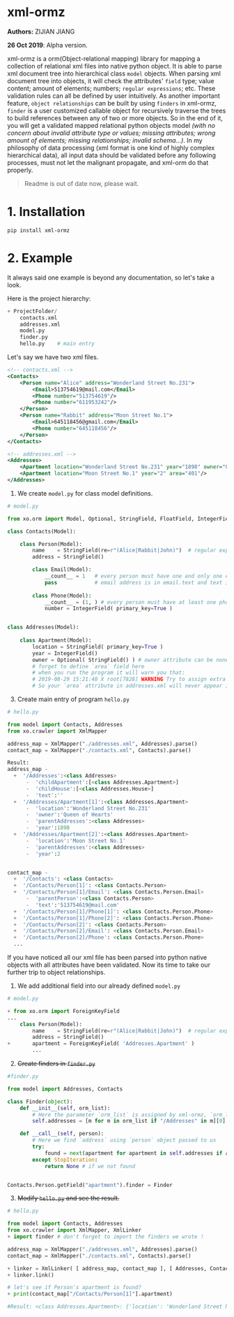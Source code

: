 # xml-ormz

**Authors:** ZIJIAN JIANG

**26 Oct 2019**: Alpha version.



xml-ormz is a orm(Object-relational mapping) library for mapping a collection of relational xml files into native python object. It is able to parse xml document tree into hierarchical class `model` objects. When parsing xml document tree into objects, it will check the attributes' `field` type; value content; amount of elements; numbers; `regular expressions`; etc. These validation rules can all be defined by user intuitively. As another important feature, `object relationships` can be built by using `finders`  in xml-ormz, `finder` is a user customized callable object for recursively traverse the trees to build references between any of two or more objects. So in the end of it, you will get a validated mapped relational python objects model *(with no concern about invalid attribute type or values; missing attributes; wrong amount of elements; missing relationships; invalid schema...)*.  In my philosophy of data processing (xml format is one kind of highly complex hierarchical data), all input data should be validated before any following processes, must not let the malignant propagate, and xml-orm do that properly.

> Readme is out of date now, please wait.

# 1. Installation

`pip install xml-ormz` 


# 2. Example

It always said one example is beyond any documentation, so let's take a look.

Here is the project hierarchy:

```python
+ ProjectFolder/
	contacts.xml
	addresses.xml
	model.py
	finder.py
	hello.py    # main entry
```

Let's say we have two xml files.

```xml
<!-- contacts.xml -->
<Contacts>
    <Person name="Alice" address="Wonderland Street No.231">
        <Email>513754619@mail.com</Email>
    	<Phone number="513754619"/>
        <Phone number="611953242"/>
    </Person> 
    <Person name="Rabbit" address="Moon Street No.1">
        <Email>645118456@gmail.com</Email>
    	<Phone number="645118456"/>
    </Person> 
</Contacts>
```

```xml
<!-- addresses.xml -->
<Addresses>
	<Apartment location="Wonderland Street No.231" year="1898" owner="Queen of Hearts"/>
    <Apartment location="Moon Street No.1" year="2" area="401"/>
</Addresses>
```



1. We create `model.py` for class model definitions.

```python
# model.py

from xo.orm import Model, Optional, StringField, FloatField, IntegerField, ForeignKeyField

class Contacts(Model):

    class Person(Model):
        name    = StringField(re=r"(Alice|Rabbit|John)")  # regular expression validation
        address = StringField()

        class Email(Model):
            __count__ = 1   # every person must have one and only one email
            pass			# email address is in email.text and text is not a attribute
        
        class Phone(Model):
            __count__ = (1, ) # every person must have at least one phone
            number = IntegerField( primary_key=True )


class Addresses(Model):
    
    class Apartment(Model):
        location = StringField( primary_key=True )
        year = IntegerField()
        owner = Optional( StringField() ) # owner attribute can be none, not required (without it will raise an error)
		# forget to define `area` field here 
        # when you run the program it will warn you that:
        # 2019-08-29 15:21:40 X root[7828] WARNING Try to assign extra attribute 'area' to undefined field of 'Addresses.Apartment', drop it.
        # So your `area` attribute in addresses.xml will never appear in this object.
```

   

3. Create main entry of program `hello.py`

```python
# hello.py

from model import Contacts, Addresses
from xo.crawler import XmlMapper

address_map = XmlMapper("./addresses.xml", Addresses).parse()
contact_map = XmlMapper("./contacts.xml", Contacts).parse()
```



```python
Result:
address_map - 
  +  '/Addresses':<class Addresses>
      -  'childApartment':[<class Addresses.Apartment>]
      -  'childHouse':[<class Addresses.House>]
      -  'text':''
  +  '/Addresses/Apartment[1]':<class Addresses.Apartment>
      -  'location':'Wonderland Street No.231'
      -  'owner':'Queen of Hearts'
      -  'parentAddresses':<class Addresses>
      -  'year':1898
  +  '/Addresses/Apartment[2]':<class Addresses.Apartment>
      -  'location':'Moon Street No.1'
      -  'parentAddresses':<class Addresses>
      -  'year':2


contact_map - 
  +  '/Contacts': <class Contacts>
  +  '/Contacts/Person[1]': <class Contacts.Person>
  +  '/Contacts/Person[1]/Email': <class Contacts.Person.Email>
      -  'parentPerson':<class Contacts.Person>
      -  'text':'513754619@mail.com'
  +  '/Contacts/Person[1]/Phone[1]': <class Contacts.Person.Phone>
  +  '/Contacts/Person[1]/Phone[2]': <class Contacts.Person.Phone>
  +  '/Contacts/Person[2]': <class Contacts.Person>
  +  '/Contacts/Person[2]/Email': <class Contacts.Person.Email>
  +  '/Contacts/Person[2]/Phone': <class Contacts.Person.Phone>
  ...

```



If you have noticed all our xml file has been parsed into python native objects with all attributes have been validated. Now its time to take our further trip to object relationships.

1. We add additional field into our already defined `model.py`

```python
# model.py

+ from xo.orm import ForeignKeyField
...
    class Person(Model):
        name    = StringField(re=r"(Alice|Rabbit|John)")  # regular expression validation
        address = StringField()
+       apartment = ForeignKeyField( 'Addresses.Apartment' )
		...

```

2. ~~Create finders in `finder.py`~~

```python
#finder.py

from model import Addresses, Contacts

class Finder(object):
    def __init__(self, orm_list):
        # Here the parameter `orm_list` is assigned by xml-ormz, `orm_list = [ contact_map, addresses_map ]`
        self.addresses = [m for m in orm_list if "/Addresses" in m][0]

    def __call__(self, person):
        # Here we find `address` using `person` object passed to us
        try:
            found = next(apartment for apartment in self.addresses if apartment.location == person.address)
        except StopIteration:
            return None # if we not found


Contacts.Person.getField("apartment").finder = Finder
```



3. ~~Modify `hello.py` and see the result.~~

```python
# hello.py

from model import Contacts, Addresses
from xo.crawler import XmlMapper, XmlLinker
+ import finder # don't forget to import the finders we wrote !

address_map = XmlMapper("./addresses.xml", Addresses).parse()
contact_map = XmlMapper("./contacts.xml", Contacts).parse()

+ linker = XmlLinker( [ address_map, contact_map ], [ Addresses, Contacts ] )
+ linker.link()

# let's see if Person's apartment is found?
+ print(contact_map["/Contacts/Person[1]"].apartment)

#Result: <class Addresses.Apartment>: {'location': 'Wonderland Street No.231', 'year': 1898, 'owner': 'Queen of Hearts', 'parentAddresses': <class Addresses>}
```

